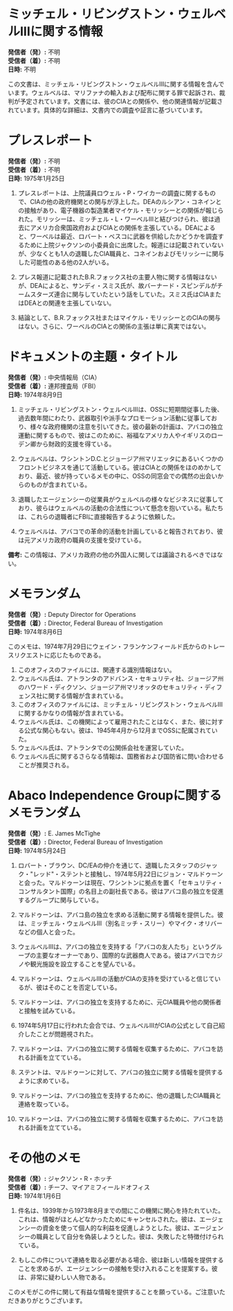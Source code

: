 # ミッチェル・リビングストン・ウェルベルIIIに関する情報

**発信者（発）:** 不明  
**受信者（着）:** 不明  
**日時:** 不明  

この文書は、ミッチェル・リビングストン・ウェルベルIIIに関する情報を含んでいます。ウェルベルは、マリファナの輸入および配布に関する罪で起訴され、裁判が予定されています。文書には、彼のCIAとの関係や、他の関連情報が記載されています。具体的な詳細は、文書内での調査や証言に基づいています。

# プレスレポート

**発信者（発）:** 不明  
**受信者（着）:** 不明  
**日時:** 1975年1月25日  

1. プレスレポートは、上院議員ロウェル・P・ワイカーの調査に関するもので、CIAの他の政府機関との関与が浮上した。DEAのルシアン・コネインとの接触があり、電子機器の製造業者マイケル・モリッシーとの関係が報じられた。モリッシーは、ミッチェル・L・ワーベルIIIと結びつけられ、彼は過去にアメリカ合衆国政府およびCIAとの関係を主張している。DEAによると、ワーベルは最近、ロバート・ベスコに武器を供給したかどうかを調査するために上院ジャクソンの小委員会に出席した。報道には記載されていないが、少なくとも1人の退職したCIA職員と、コネインおよびモリッシーに関与した可能性のある他の2人がいる。

2. プレス報道に記載されたB.R.フォックス社の主要人物に関する情報はないが、DEAによると、サンディ・スミス氏が、故バーナード・スピンデルがチームスターズ連合に関与していたという話をしていた。スミス氏はCIAまたはDEAとの関連を主張していない。

3. 結論として、B.R.フォックス社またはマイケル・モリッシーとのCIAの関与はない。さらに、ワーベルのCIAとの関係の主張は単に真実ではない。

# ドキュメントの主題・タイトル

**発信者（発）:** 中央情報局（CIA）  
**受信者（着）:** 連邦捜査局（FBI）  
**日時:** 1974年8月9日  

1. ミッチェル・リビングストン・ウェルベルIIIは、OSSに短期間従事した後、過去数年間にわたり、武器取引や派手なプロモーション活動に従事しており、様々な政府機関の注意を引いてきた。彼の最新の計画は、アバコの独立運動に関するもので、彼はこのために、裕福なアメリカ人やイギリスのローデン卿から財政的支援を得ている。

2. ウェルベルは、ワシントンD.C.とジョージア州マリエッタにあるいくつかのフロントビジネスを通じて活動している。彼はCIAとの関係をほのめかしており、最近、彼が持っているメモの中に、OSSの同窓会での偶然の出会いからのものが含まれている。

3. 退職したエージェンシーの従業員がウェルベルの様々なビジネスに従事しており、彼らはウェルベルの活動の合法性について懸念を抱いている。私たちは、これらの退職者にFBIに直接報告するように依頼した。

4. ウェルベルは、アバコでの革命的活動を計画していると報告されており、彼は元アメリカ政府の職員の支援を受けている。

**備考:** この情報は、アメリカ政府の他の外国人に関しては議論されるべきではない。

# メモランダム

**発信者（発）:** Deputy Director for Operations  
**受信者（着）:** Director, Federal Bureau of Investigation  
**日時:** 1974年8月6日  

このメモは、1974年7月29日にウェイン・フランケンフィールド氏からのトレースリクエストに応じたものである。

1. このオフィスのファイルには、関連する識別情報はない。
2. ウェルベル氏は、アトランタのアドバンス・セキュリティ社、ジョージア州のハワード・ディクソン、ジョージア州マリオッタのセキュリティ・ディフェンス社に関する情報が含まれている。
3. このオフィスのファイルには、ミッチェル・リビングストン・ウェルベルIIIに関するかなりの情報が含まれている。
4. ウェルベル氏は、この機関によって雇用されたことはなく、また、彼に対する公式な関心もない。彼は、1945年4月から12月までOSSに配属されていた。
5. ウェルベル氏は、アトランタでの公関係会社を運営していた。
6. ウェルベル氏に関するさらなる情報は、国務省および国防省に問い合わせることが推奨される。

# Abaco Independence Groupに関するメモランダム

**発信者（発）:** E. James McTighe  
**受信者（着）:** Director, Federal Bureau of Investigation  
**日時:** 1974年5月24日  

1. ロバート・ブラウン、DC/EAの仲介を通じて、退職したスタッフのジャック・"レッド"・ステントと接触し、1974年5月22日にジョン・マルドゥーンと会った。マルドゥーンは現在、ワシントンに拠点を置く「セキュリティ・コンサルタント国際」の名目上の副社長である。彼はアバコ島の独立を促進するグループに関与している。

2. マルドゥーンは、アバコ島の独立を求める活動に関する情報を提供した。彼は、ミッチェル・ウェルベルIII（別名ミッチ・スリー）やマイク・オリバーなどの個人と会った。

3. ウェルベルIIIは、アバコの独立を支持する「アバコの友人たち」というグループの主要なオーナーであり、国際的な武器商人である。彼はアバコでカジノや観光施設を設立することを望んでいる。

4. マルドゥーンは、ウェルベルIIIの活動がCIAの支持を受けていると信じているが、彼はそのことを否定している。

5. マルドゥーンは、アバコの独立を支持するために、元CIA職員や他の関係者と接触を試みている。

6. 1974年5月17日に行われた会合では、ウェルベルIIIがCIAの公式として自己紹介したことが問題視された。

7. マルドゥーンは、アバコの独立に関する情報を収集するために、アバコを訪れる計画を立てている。

8. ステントは、マルドゥーンに対して、アバコの独立に関する情報を提供するように求めている。

9. マルドゥーンは、アバコの独立を支持するために、他の退職したCIA職員と連絡を取っている。

10. マルドゥーンは、アバコの独立に関する情報を収集するために、アバコを訪れる計画を立てている。

# その他のメモ

**発信者（発）:** ジャクソン・R・ホッチ  
**受信者（着）:** チーフ、マイアミフィールドオフィス  
**日時:** 1974年1月6日  

1. 件名は、1939年から1973年8月までの間にこの機関に関心を持たれていた。これは、情報がほとんどなかったためにキャンセルされた。彼は、エージェンシーの資金を使って個人的な利益を促進しようとした。彼は、エージェンシーの職員として自分を偽装しようとした。彼は、失敗したと特徴付けられている。

2. もしこの件について連絡を取る必要がある場合、彼は新しい情報を提供することを求めるが、エージェンシーの接触を受け入れることを提案する。彼は、非常に疑わしい人物である。

このメモがこの件に関して有益な情報を提供することを願っている。ご注意いただきありがとうございます。